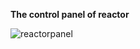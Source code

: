 **The control panel of reactor**

![reactorpanel](https://github.com/Abolhassanlou/Samples/blob/main/Visualisation/controlpanel.jpg?raw=true) 


